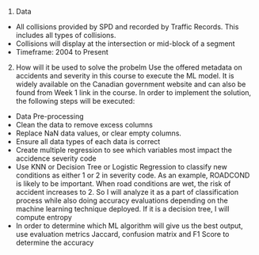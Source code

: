 1. Data 

* All collisions provided by SPD and recorded by Traffic Records. This includes all types of collisions.
* Collisions will display at the intersection or mid-block of a segment
* Timeframe: 2004 to Present

2. How will it be used to solve the probelm
Use the offered metadata on accidents and severity in this course to execute the ML model. It is widely available on the Canadian government website and can also be found from Week 1 link in the course. 
In order to implement the solution, the following steps will be executed:
* Data Pre-processing
* Clean the data to remove excess columns
* Replace NaN data values, or clear empty columns. 
* Ensure all data types of each data is correct 
* Create multiple regression to see which variables most impact the accidence severity code
* Use KNN or Decision Tree or Logistic Regression to classify new conditions as either 1 or 2 in severity code.
As an example, ROADCOND is likely to be important. When road conditions are wet, the risk of accident increases to 2. So I will analyze it as a part of classification process while also doing accuracy evaluations depending on the machine learning technique deployed. If it is a decision tree, I will compute entropy
* In order to determine which ML algorithm will give us the best output, use evaluation metrics Jaccard, confusion matrix and F1 Score to determine the accuracy
